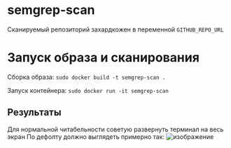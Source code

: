 # semgrep-scan
Сканируемый репозиторий захардкожен в переменной ```GITHUB_REPO_URL```
# Запуск образа и сканирования
Сборка образа:
```sudo docker build -t semgrep-scan .```

Запуск контейнера:
```sudo docker run -it semgrep-scan```
## Результаты
Для нормальной читабельности советую развернуть терминал на весь экран
По дефолту должно выглядеть примерно так:
![изображение](https://github.com/WantDead/semgrep-scan/assets/77077842/3b289d76-5b3a-46a9-b7b8-24804ccec069)
